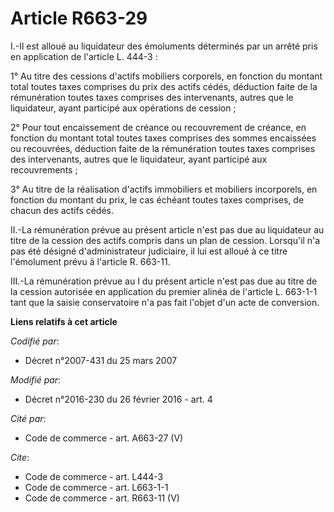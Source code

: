 # Article R663-29

I.-Il est alloué au liquidateur des émoluments déterminés par un arrêté pris en application de l'article L. 444-3 : 

1° Au titre des cessions d'actifs mobiliers corporels, en fonction du montant total toutes taxes comprises du prix des actifs
cédés, déduction faite de la rémunération toutes taxes comprises des intervenants, autres que le liquidateur, ayant participé
aux opérations de cession ; 

2° Pour tout encaissement de créance ou recouvrement de créance, en fonction du montant total toutes taxes comprises des
sommes encaissées ou recouvrées, déduction faite de la rémunération toutes taxes comprises des intervenants, autres que le
liquidateur, ayant participé aux recouvrements ; 

3° Au titre de la réalisation d'actifs immobiliers et mobiliers incorporels, en fonction du montant du prix, le cas échéant
toutes taxes comprises, de chacun des actifs cédés. 

II.-La rémunération prévue au présent article n'est pas due au liquidateur au titre de la cession des actifs compris dans un
plan de cession. Lorsqu'il n'a pas été désigné d'administrateur judiciaire, il lui est alloué à ce titre l'émolument prévu à
l'article R. 663-11. 

III.-La rémunération prévue au I du présent article n'est pas due au titre de la cession autorisée en application du premier
alinéa de l'article L. 663-1-1 tant que la saisie conservatoire n'a pas fait l'objet d'un acte de conversion.

**Liens relatifs à cet article**

_Codifié par_:

  - Décret n°2007-431 du 25 mars 2007

_Modifié par_:

  - Décret n°2016-230 du 26 février 2016 - art. 4

_Cité par_:

  - Code de commerce - art. A663-27 (V)

_Cite_:

  - Code de commerce - art. L444-3
  - Code de commerce - art. L663-1-1
  - Code de commerce - art. R663-11 (V)
